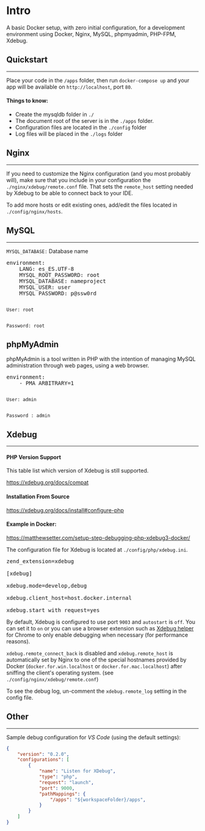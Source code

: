 # Intro

A basic Docker setup, with zero initial configuration, for a development environment using Docker, Nginx, MySQL, phpmyadmin, PHP-FPM, Xdebug.

## Quickstart
---
Place your code in the `/apps` folder, then run `docker-compose up` and your app will be available on `http://localhost`, port `80`.

#### Things to know:
* Create the mysqldb folder in `./`
* The document root of the server is in the `./apps` folder.
* Configuration files are located in the `./config` folder
* Log files will be placed in the `./logs` folder

## Nginx
---
If you need to customize the Nginx configuration (and you most probably will), make sure that you include in your configuration the `./nginx/xdebug/remote.conf` file. That sets the `remote_host` setting needed by Xdebug to be able to connect back to your IDE.

To add more hosts or edit existing ones, add/edit the files located in `./config/nginx/hosts`.

## MySQL
---
`MYSQL_DATABASE:` Database name
<pre>
environment:
	LANG: es_ES.UTF-8
	MYSQL_ROOT_PASSWORD: root
	MYSQL_DATABASE: nameproject
	MYSQL_USER: user
	MYSQL_PASSWORD: p@ssw0rd
</pre>

<code>
User: root

Password: root
</code>

## phpMyAdmin

phpMyAdmin is a tool written in PHP with the intention of managing MySQL administration through web pages, using a web browser.

<pre>
environment:
	- PMA_ARBITRARY=1
</pre>

<code>
User: admin

Password : admin
</code>

## Xdebug
---

#### PHP Version Support 

This table list which version of Xdebug is still supported.

https://xdebug.org/docs/compat

#### Installation From Source

https://xdebug.org/docs/install#configure-php

#### Example in Docker:

https://matthewsetter.com/setup-step-debugging-php-xdebug3-docker/

The configuration file for Xdebug is located at `./config/php/xdebug.ini`.

<pre>
zend_extension=xdebug

[xdebug]

xdebug.mode=develop,debug

xdebug.client_host=host.docker.internal

xdebug.start_with_request=yes
</pre>


By default, Xdebug is configured to use port `9003` and `autostart` is `off`. You can set it to `on` or you can use a browser extension such as [Xdebug helper](https://chrome.google.com/webstore/detail/xdebug-helper/eadndfjplgieldjbigjakmdgkmoaaaoc) for Chrome to only enable debugging when necessary (for performance reasons).

`xdebug.remote_connect_back` is disabled and `xdebug.remote_host` is automatically set by Nginx to one of the special hostnames provided by Docker (`docker.for.win.localhost` or `docker.for.mac.localhost`) after sniffing the client's operating system. (see `./config/nginx/xdebug/remote.conf`)

To see the debug log, un-comment the `xdebug.remote_log` setting in the config file.

## Other
---

Sample debug configuration for *VS Code* (using the default settings):

```json
{
	"version": "0.2.0",
	"configurations": [
		{
			"name": "Listen for XDebug",
			"type": "php",
			"request": "launch",
			"port": 9000,
			"pathMappings": {
				"/apps": "${workspaceFolder}/apps",
			}
		}
	]
}
```
